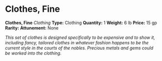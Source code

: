 # Clothes, Fine

**Clothes, Fine**
_Clothing_
**Type:** Clothing
**Quantity:** 1
**Weight:** 6 lb
**Price:** 15 gp
**Rarity:** 
**Attunement:** None

*This set of clothes is designed specifically to be expensive and to show it, including fancy, tailored clothes in whatever fashion happens to be the current style in the courts of the nobles. Precious metals and gems could be worked into the clothing.*